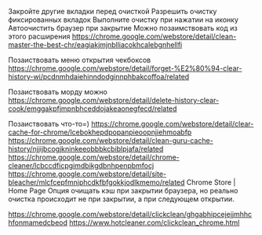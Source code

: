 Закройте другие вкладки перед очисткой
Разрешить очистку фиксированных вкладок
Выполните очистку при нажатии на иконку
Автоочистить браузер при закрытие
Можно позаимствовать код из этого расширения 
https://chrome.google.com/webstore/detail/clean-master-the-best-chr/eagiakjmjnblliacokhcalebgnhellfi

Позаиствовать меню открытия чекбоксов
https://chrome.google.com/webstore/detail/forget-%E2%80%94-clear-history-wi/pcdnmhdaiehinndodginnphbakcoffoa/related

Позаиствовать морду можно
https://chrome.google.com/webstore/detail/delete-history-clear-cook/emggakpfjmpnbhceddojakeaonegfecd/related

Позаиствовать что-то=)
https://chrome.google.com/webstore/detail/clear-cache-for-chrome/lcebokhepdpopanpieoopnjiehmoabfp
https://chrome.google.com/webstore/detail/clean-guru-cache-history/njjijbcogjkninkeeobbbkcbiblpjafa/related
https://chrome.google.com/webstore/detail/chrome-cleaner/lcbccdficpgimdbikgdbnhpenpbmfocj
https://chrome.google.com/webstore/detail/site-bleacher/mlcfcepfmnjphcdkfbfgokkjodlkmemo/related
Chrome Store | Home Page
Опция очищать кэш при закрытии браузера, но реально очистка происходит не при закрытии, а при следующем открытии.

https://chrome.google.com/webstore/detail/clickclean/ghgabhipcejejjmhhchfonmamedcbeod
https://www.hotcleaner.com/clickclean_chrome.html
